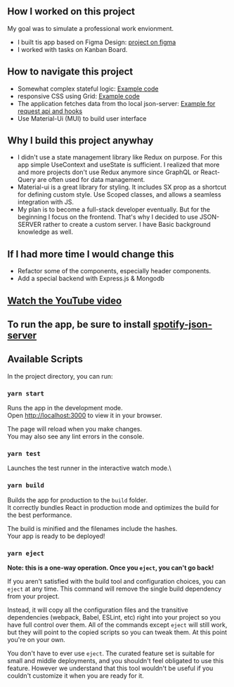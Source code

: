 ## How I worked on this project
My goal was to simulate a professional work envionment.
- I built tis app based on Figma Design: [project on figma](https://www.figma.com/community/file/1063378861946596719)
- I worked with tasks on Kanban Board.

## How to navigate this project
- Somewhat complex stateful logic: [Example code](https://github.com/abdalicodes/spotify/blob/main/src/context/PlayerContext.js)
- responsive CSS using Grid: [Example code](https://github.com/abdalicodes/spotify/blob/main/src/layout/main/index.js)
- The application fetches data from tho local json-server: [Example for request api and hooks](https://github.com/abdalicodes/spotify/blob/main/src/hooks/playlist.js)
- Use Material-Ui (MUI) to build user interface

## Why I build this project anywhay
- I didn't use a state management library like Redux on purpose. For this app simple UseContext and useState is sufficient. I realized that more and more projects don't use Redux anymore since GraphQL or React-Query are often used for data management.
- Material-ui is a great library for styling. It includes SX prop as a shortcut for defining custom style. Use Scoped classes, and allows a seamless integration with JS.
- My plan is to become a full-stack developer eventually. But for the beginning I focus on the frontend. That's why I decided to use JSON-SERVER rather to create a custom server. I have Basic background knowledge as well.

## If I had more time I would change this 
- Refactor some of the components, especially header components.
- Add a special backend with Express.js & Mongodb 

## [Watch the YouTube video](https://www.youtube.com/watch?v=qF3OSSuB3Nk)
## To run the app, be sure to install [spotify-json-server](https://github.com/abdalicodes/spotify-json-server/)

## Available Scripts

In the project directory, you can run:

### `yarn start`

Runs the app in the development mode.\
Open [http://localhost:3000](http://localhost:3000) to view it in your browser.

The page will reload when you make changes.\
You may also see any lint errors in the console.

### `yarn test`

Launches the test runner in the interactive watch mode.\

### `yarn build`

Builds the app for production to the `build` folder.\
It correctly bundles React in production mode and optimizes the build for the best performance.

The build is minified and the filenames include the hashes.\
Your app is ready to be deployed!


### `yarn eject`

**Note: this is a one-way operation. Once you `eject`, you can't go back!**

If you aren't satisfied with the build tool and configuration choices, you can `eject` at any time. This command will remove the single build dependency from your project.

Instead, it will copy all the configuration files and the transitive dependencies (webpack, Babel, ESLint, etc) right into your project so you have full control over them. All of the commands except `eject` will still work, but they will point to the copied scripts so you can tweak them. At this point you're on your own.

You don't have to ever use `eject`. The curated feature set is suitable for small and middle deployments, and you shouldn't feel obligated to use this feature. However we understand that this tool wouldn't be useful if you couldn't customize it when you are ready for it.



